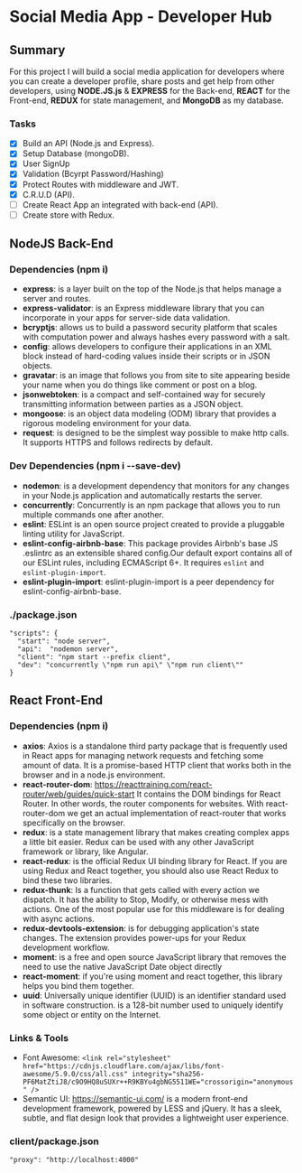 # Social Media App - Developer Hub

## Summary
For this project I will build a social media application for developers where you can create a developer profile, share posts and get help from
other developers, using **NODE.JS.js** & **EXPRESS** for the Back-end, **REACT** for the Front-end, **REDUX** for state management, and **MongoDB** as my database.

### Tasks
- [X] Build an API (Node.js and Express).
- [X] Setup Database (mongoDB).
- [X] User SignUp
- [X] Validation (Bcyrpt Password/Hashing)
- [X] Protect Routes with middleware and JWT.
- [X] C.R.U.D (API).
- [ ] Create React App an integrated with back-end (API).
- [ ] Create store with Redux.

## **NodeJS Back-End**

### Dependencies (npm i)
- **express**: is a layer built on the top of the Node.js that helps manage a server and routes.
- **express-validator**: is an Express middleware library that you can incorporate in your apps for server-side data validation.
- **bcryptjs**: allows us to build a password security platform that scales with computation power and always hashes every password with a salt.
- **config**: allows developers to configure their applications in an XML block instead of hard-coding values inside their scripts or in JSON objects.
- **gravatar**: is an image that follows you from site to site appearing beside your name when you do things like comment or post on a blog.
- **jsonwebtoken**: is a compact and self-contained way for securely transmitting information between parties as a JSON object.
- **mongoose**: is an object data modeling (ODM) library that provides a rigorous modeling environment for your data.
- **request**: is designed to be the simplest way possible to make http calls. It supports HTTPS and follows redirects by default.

### Dev Dependencies (npm i --save-dev)
- **nodemon**: is a development dependency that monitors for any changes in your Node.js application and automatically restarts the server.
- **concurrently**: Concurrently is an npm package that allows you to run multiple commands one after another.
- **eslint**: ESLint is an open source project created to provide a pluggable linting utility for JavaScript.
- **eslint-config-airbnb-base**: This package provides Airbnb's base JS .eslintrc as an extensible shared config.Our default export contains all of our ESLint rules, including ECMAScript 6+. It requires `eslint` and `eslint-plugin-import`.
- **eslint-plugin-import**: eslint-plugin-import is a peer dependency for eslint-config-airbnb-base.

### ./package.json
```
"scripts": {
  "start": "node server",
  "api":  "nodemon server",
  "client": "npm start --prefix client",
  "dev": "concurrently \"npm run api\" \"npm run client\""
}
```

## **React Front-End**

### Dependencies (npm i)
- **axios**: Axios is a standalone third party package that is frequently used in React apps for managing network requests and fetching some amount of data. It is a promise-based HTTP client that works both in the browser and in a node.js environment. 
- **react-router-dom**: https://reacttraining.com/react-router/web/guides/quick-start It contains the DOM bindings for React Router. In other words, the router components for websites. With react-router-dom we get an actual implementation of react-router that works specifically on the browser.
- **redux**: is a state management library that makes creating complex apps a little bit easier. Redux can be used with any other JavaScript framework or library, like Angular.
- **react-redux**: is the official Redux UI binding library for React. If you are using Redux and React together, you should also use React Redux to bind these two libraries.
- **redux-thunk**: Is a function that gets called with every action we dispatch. It has the ability to Stop, Modify, or otherwise mess with actions. One of the most popular use for this middleware is for dealing with async actions.
- **redux-devtools-extension**: is for debugging application's state changes. The extension provides power-ups for your Redux development workflow.
- **moment**: is a free and open source JavaScript library that removes the need to use the native JavaScript Date object directly
- **react-moment**: if you're using moment and react together, this library helps you bind them together.
- **uuid**: Universally unique identifier (UUID) is an identifier standard used in software construction. is a 128-bit number used to uniquely identify some object or entity on the Internet.

### Links & Tools
- Font Awesome: `<link rel="stylesheet" href="https://cdnjs.cloudflare.com/ajax/libs/font-awesome/5.9.0/css/all.css" integrity="sha256-PF6MatZtiJ8/c9O9HQ8uSUXr++R9KBYu4gbNG5511WE="crossorigin="anonymous" />`
- Semantic UI: https://semantic-ui.com/ is a modern front-end development framework, powered by LESS and jQuery. It has a sleek, subtle, and flat design look that provides a lightweight user experience.


### client/package.json
```
"proxy": "http://localhost:4000"
```



